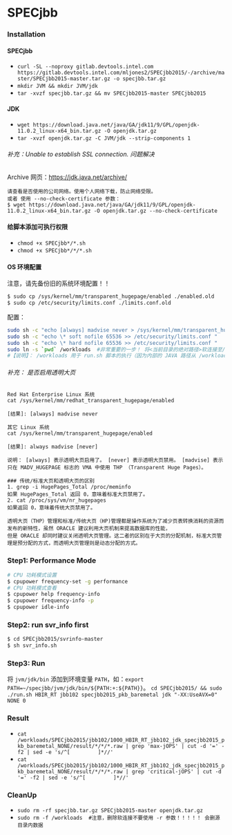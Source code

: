 # SPECjbb

### Installation

#### SPECjbb
* ``curl -SL --noproxy gitlab.devtools.intel.com https://gitlab.devtools.intel.com/mljones2/SPECjbb2015/-/archive/master/SPECjbb2015-master.tar.gz -o specjbb.tar.gz``
* ``mkdir JVM && mkdir JVM/jdk``
* ``tar -xvzf specjbb.tar.gz && mv SPECjbb2015-master SPECjbb2015``

#### JDK
* ``wget https://download.java.net/java/GA/jdk11/9/GPL/openjdk-11.0.2_linux-x64_bin.tar.gz -O openjdk.tar.gz``
* ``tar -xvzf openjdk.tar.gz -C JVM/jdk --strip-components 1``

###### 补充：Unable to establish SSL connection. 问题解决
Archive 网页：https://jdk.java.net/archive/
```
请查看是否使用的公司网络。使用个人网络下载，防止网络受限。
或者 使用 --no-check-certificate 参数：
$ wget https://download.java.net/java/GA/jdk11/9/GPL/openjdk-11.0.2_linux-x64_bin.tar.gz -O openjdk.tar.gz --no-check-certificate
```

#### 给脚本添加可执行权限
* ``chmod +x SPECjbb*/*.sh``
* ``chmod +x SPECjbb*/*/*.sh``


#### OS 环境配置
注意，请先备份旧的系统环境配置！！
```bash
$ sudo cp /sys/kernel/mm/transparent_hugepage/enabled ./enabled.old
$ sudo cp /etc/security/limits.conf ./limits.conf.old
```
配置：
```bash
sudo sh -c "echo [always] madvise never > /sys/kernel/mm/transparent_hugepage/enabled "
sudo sh -c "echo \* soft nofile 65536 >> /etc/security/limits.conf "
sudo sh -c "echo \* hard nofile 65536 >> /etc/security/limits.conf "
sudo ln -s `pwd` /workloads  #非常重要的一步！ 将<当前目录的绝对路径>软连接至/workloads。（注意！删除软连接要很小心！！！ 一定不要带 -r 参数！！）
#【说明】： /workloads 用于 run.sh 脚本的执行（因为内部的 JAVA 路径从 /workloads/JVM/$JVM/bin/java 运行
```

###### 补充： 是否启用透明大页
```
Red Hat Enterprise Linux 系统
cat /sys/kernel/mm/redhat_transparent_hugepage/enabled

[结果]: [always] madvise never

其它 Linux 系统
cat /sys/kernel/mm/transparent_hugepage/enabled

[结果]: always madvise [never]

说明： [always] 表示透明大页启用了。 [never] 表示透明大页禁用。 [madvise] 表示只在 MADV_HUGEPAGE 标志的 VMA 中使用 THP （Transparent Huge Pages）。

### 传统/标准大页和透明大页的区别
1. grep -i HugePages_Total /proc/meminfo
如果 HugePages_Total 返回 0，意味着标准大页禁用了。
2. cat /proc/sys/vm/nr_hugepages
如果返回 0，意味着传统大页禁用了。

透明大页（THP）管理和标准/传统大页（HP)管理都是操作系统为了减少页表转换消耗的资源而发布的新特性，虽然 ORACLE 建议利用大页机制来提高数据库的性能，
但是 ORACLE 却同时建议关闭透明大页管理。这二者的区别在于大页的分配机制，标准大页管理是预分配的方式，而透明大页管理则是动态分配的方式。
```

### Step1: Performance Mode
```bash
# CPU 功耗模式设置
$ cpupower frequency-set -g performance
# CPU 功耗模式查看
$ cpupower help frequency-info
$ cpupower frequency-info -p
$ cpupower idle-info
```

### Step2: run svr_info first
```bash
$ cd SPECjbb2015/svrinfo-master
$ sh svr_info.sh
```

### Step3: Run
将 ``jvm/jdk/bin`` 添加到环境变量 ``PATH``，如：``export PATH=~/specjbb/jvm/jdk/bin/${PATH:+:${PATH}}``。
``cd SPECjbb2015/ && sudo ./run.sh HBIR_RT jbb102 specjbb2015_pkb_baremetal jdk "-XX:UseAVX=0" NONE 0``

### Result
* ``cat /workloads/SPECjbb2015/jbb102/1000_HBIR_RT_jbb102_jdk_specjbb2015_pkb_baremetal_NONE/result/*/*/*.raw | grep 'max-jOPS' | cut -d '=' -f2 | sed -e 's/^[         ]*//'``
* ``cat /workloads/SPECjbb2015/jbb102/1000_HBIR_RT_jbb102_jdk_specjbb2015_pkb_baremetal_NONE/result/*/*/*.raw | grep 'critical-jOPS' | cut -d '=' -f2 | sed -e 's/^[         ]*//'``

### CleanUp
* ``sudo rm -rf specjbb.tar.gz SPECjbb2015-master openjdk.tar.gz``
* ``sudo rm -f /workloads  #注意，删除软连接不要使用 -r 参数！！！！！ 会删源目录内数据``
